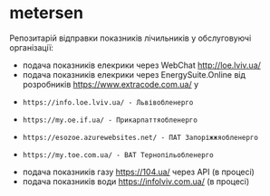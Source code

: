# metersen
Репозитарій відправки показників лічильників у обслуговуючі організації:

- подача показників елекрики через WebChat http://loe.lviv.ua/
- подача показників елекрики через EnergySuite.Online від розробників https://www.extracode.com.ua/ у
-     https://info.loe.lviv.ua/ - Львівобленерго
-     https://my.oe.if.ua/ - Прикарпаттяобленерго
-     https://esozoe.azurewebsites.net/ - ПАТ Запоріжжяобленерго
-     https://my.toe.com.ua/ - ВАТ Тернопільобленерго 
- подача показників газу https://104.ua/ через API (в процесі)
- подача показників води https://infolviv.com.ua/ (в процесі)

